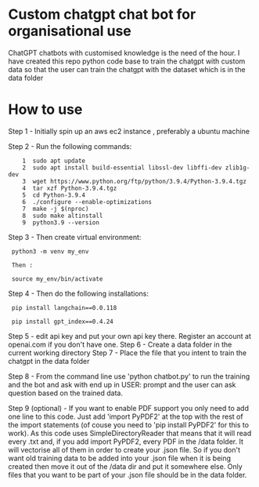 # Custom chatgpt chat bot for organisational use
ChatGPT chatbots with customised knowledge is the need of the hour. I have created this repo python code base to train the chatgpt with custom data so that the user can train the chatgpt with the dataset which is in the data folder

How to use
==========

Step 1 - Initially spin up an aws ec2 instance , preferably a ubuntu machine

Step 2 - Run the following commands:

        1  sudo apt update
        2  sudo apt install build-essential libssl-dev libffi-dev zlib1g-dev
        3  wget https://www.python.org/ftp/python/3.9.4/Python-3.9.4.tgz
        4  tar xzf Python-3.9.4.tgz
        5  cd Python-3.9.4
        6  ./configure --enable-optimizations
        7  make -j $(nproc)
        8  sudo make altinstall
        9  python3.9 --version

Step 3 - Then create virtual environment:

     python3 -m venv my_env

     Then :

     source my_env/bin/activate

Step 4 - Then do the following installations:

     pip install langchain==0.0.118

     pip install gpt_index==0.4.24



Step 5 - edit api key and  put your own api key there. Register an account at openai.com if you don't have one.
Step 6 - Create a data folder in the current working directory
Step 7 - Place the file that you intent to train the chatgpt in the data folder

Step 8 - From the command line use 'python chatbot.py' to run the training and the bot and ask with end up in USER: prompt and the user can ask question based on the trained data.

Step 9 (optional) - If you want to enable PDF support you only need to add one line to this code. Just add 'import PyPDF2' at the top with the rest of the import statements (of couse you need to 'pip install PyPDF2' for this to work). As this code uses SimpleDirectoryReader that means that it will read every .txt and, if you add import PyPDF2, every PDF in the /data folder. It will vectorise all of them in order to create your .json file. So if you don't want old training data to be added into your .json file when it is being created then move it out of the /data dir and put it somewhere else. Only files that you want to be part of your .json file should be in the data folder.
